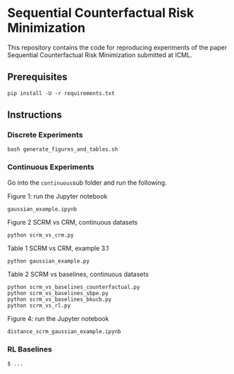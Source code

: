 # Sequential Counterfactual Risk Minimization

This repository contains the code for reproducing experiments of the paper Sequential Counterfactual Risk Minimization submitted at ICML.

## Prerequisites

```
pip install -U -r requirements.txt
```

## Instructions

### Discrete Experiments

```
bash generate_figures_and_tables.sh
```

### Continuous Experiments

Go into the `continuous`sub folder and run the following.

Figure 1: run the Jupyter notebook 

```
gaussian_example.ipynb
```

Figure 2 SCRM vs CRM, continuous datasets 

```
python scrm_vs_crm.py
```

Table 1 SCRM vs CRM, example 3.1

```
python gaussian_example.py
```

Table 2 SCRM vs baselines, continuous datasets

```
python scrm_vs_baselines_counterfactual.py
python scrm_vs_baselines_sbpe.py
python scrm_vs_baselines_bkucb.py
python scrm_vs_rl.py

```

Figure 4: run the Jupyter notebook 

```
distance_scrm_gaussian_example.ipynb
```
### RL Baselines

`$ ...`


